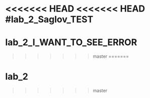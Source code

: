 <<<<<<< HEAD
<<<<<<< HEAD
#lab_2_Saglov_TEST
=======
# lab_2_I_WANT_TO_SEE_ERROR
>>>>>>> master
=======
# lab_2
>>>>>>> master
